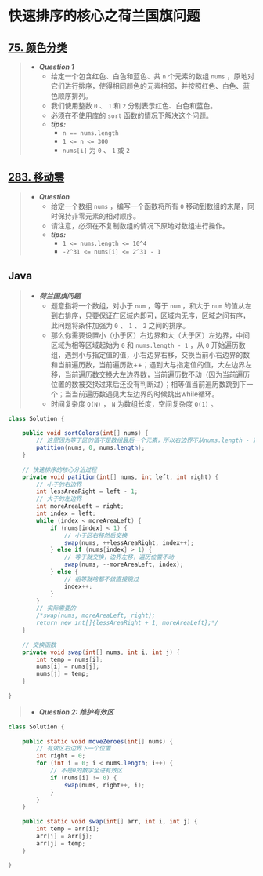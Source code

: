# 快速排序的核心之荷兰国旗问题

## [75. 颜色分类](https://leetcode.cn/problems/sort-colors/)

> - ***Question 1***
>   - 给定一个包含红色、白色和蓝色、共 `n` 个元素的数组 `nums` ，原地对它们进行排序，使得相同颜色的元素相邻，并按照红色、白色、蓝色顺序排列。
>   - 我们使用整数 `0` 、 `1` 和 `2` 分别表示红色、白色和蓝色。
>   - 必须在不使用库的 `sort` 函数的情况下解决这个问题。
>   - ***tips:***
>     - `n == nums.length`
>     - `1 <= n <= 300`
>     - `nums[i]` 为 `0` 、 `1` 或  `2`

## [283. 移动零](https://leetcode.cn/problems/move-zeroes/)

> - ***Question***
>   - 给定一个数组 `nums` ，编写一个函数将所有 `0` 移动到数组的末尾，同时保持非零元素的相对顺序。
>   - 请注意，必须在不复制数组的情况下原地对数组进行操作。
>   - ***tips:***
>     - `1 <= nums.length <= 10^4`
>     - `-2^31 <= nums[i] <= 2^31 - 1`

## Java

> - ***荷兰国旗问题***
>   - 题意指将一个数组，对小于 `num` ，等于 `num` ，和大于 `num` 的值从左到右排序，只要保证在区域内即可，区域内无序，区域之间有序，此问题将条件加强为 `0` 、 `1` 、 `2` 之间的排序。
>   - 那么你需要设置小（小于区）右边界和大（大于区）左边界，中间区域为相等区域起始为 `0` 和 `nums.length - 1` ，从 `0` 开始遍历数组，遇到小与指定值的值，小右边界右移，交换当前小右边界的数和当前遍历数，当前遍历数++；遇到大与指定值的值，大左边界左移，当前遍历数交换大左边界数，当前遍历数不动（因为当前遍历位置的数被交换过来后还没有判断过）；相等值当前遍历数跳到下一个；当当前遍历数遇见大左边界的时候跳出while循环。
>   - 时间复杂度 `O(N)` ， `N` 为数组长度，空间复杂度 `O(1)` 。

```java
class Solution {
    
    public void sortColors(int[] nums) {
        // 这里因为等于区的值不是数组最后一个元素，所以右边界不从nums.length - 1开始
        patition(nums, 0, nums.length);
    }
    
    // 快速排序的核心分治过程
    private void patition(int[] nums, int left, int right) {
        // 小于的右边界
        int lessAreaRight = left - 1;
        // 大于的左边界
        int moreAreaLeft = right;
        int index = left;
        while (index < moreAreaLeft) {
            if (nums[index] < 1) {
                // 小于区右移然后交换
                swap(nums, ++lessAreaRight, index++);
            } else if (nums[index] > 1) {
                // 等于就交换，边界左移，遍历位置不动
                swap(nums, --moreAreaLeft, index);
            } else {
                // 相等就啥都不做直接跳过
                index++;
            }
        }
        // 实际需要的
        /*swap(nums, moreAreaLeft, right);
        return new int[]{lessAreaRight + 1, moreAreaLeft};*/
    }
    
    // 交换函数
    private void swap(int[] nums, int i, int j) {
        int temp = nums[i];
        nums[i] = nums[j];
        nums[j] = temp;
    }
    
}
```

> - ***Question 2: 维护有效区***

```java
class Solution {
    
    public static void moveZeroes(int[] nums) {
        // 有效区右边界下一个位置
        int right = 0;
        for (int i = 0; i < nums.length; i++) {
            // 不是0的数字全进有效区
            if (nums[i] != 0) {
                swap(nums, right++, i);
            }
        }
    }
    
    public static void swap(int[] arr, int i, int j) {
        int temp = arr[i];
        arr[i] = arr[j];
        arr[j] = temp;
    }
    
}
```
